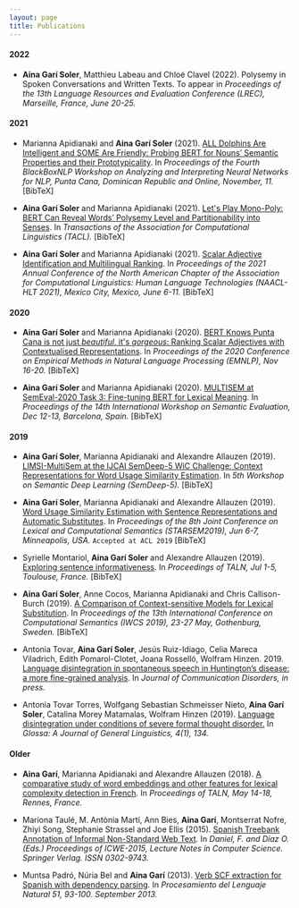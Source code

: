 ```yaml
---
layout: page
title: Publications
---
```


<script type="text/javascript">
   function toggleVisibility(block_id) {
       var e = document.getElementById(block_id);
       if(e.style.display == 'block')
          e.style.display = 'none';
       else
          e.style.display = 'block';
   }
    function copyToClip(element) {
        var str = document.getElementById(element).innerHTML;
        function listener(e) {
            e.clipboardData.setData("text/html", str);
            e.clipboardData.setData("text/plain", str);
            e.preventDefault();
        }
        document.addEventListener("copy", listener);
        document.execCommand("copy");
        document.removeEventListener("copy", listener);
};
</script>


#### 2022

* **Aina Garí Soler**, Matthieu Labeau and Chloé Clavel (2022). Polysemy in Spoken Conversations and Written Texts. To appear in _Proceedings of the 13th Language Resources and Evaluation Conference (LREC), Marseille, France, June 20-25._ 

#### 2021

* Marianna Apidianaki and **Aina Garí Soler** (2021). [ALL Dolphins Are Intelligent and SOME Are Friendly: Probing BERT for Nouns’ Semantic Properties and their Prototypicality](https://aclanthology.org/2021.blackboxnlp-1.7). In _Proceedings of the Fourth BlackBoxNLP Workshop on Analyzing and Interpreting Neural Networks for NLP, Punta Cana, Dominican Republic and Online, November, 11._ <normal>
     <a style="color:page.header.overlay_color; cursor: pointer; cursor: hand;" onclick="toggleVisibility('bib_prototypicality2021');">[BibTeX]</a> </normal>
<div id="bib_prototypicality2021" style="display:none;">
<small> <a class="btn"  onclick="copyToClip('bib_prototypicality2021');">copy to clipboard</a>
<div class="highlighter-rouge"><pre id="bib_prototypicality2021" class="highlight">
@inproceedings{apidianaki-gari-soler-2021-dolphins,
    title = "{ALL} Dolphins Are Intelligent and {SOME} Are Friendly: Probing {BERT} for Nouns{'} Semantic Properties and their Prototypicality",
    author = "Apidianaki, Marianna  and
      Gar{\'\i} Soler, Aina",
    booktitle = "Proceedings of the Fourth BlackboxNLP Workshop on Analyzing and Interpreting Neural Networks for NLP",
    month = nov,
    year = "2021",
    address = "Punta Cana, Dominican Republic",
    publisher = "Association for Computational Linguistics",
    url = "https://aclanthology.org/2021.blackboxnlp-1.7",
    doi = "10.18653/v1/2021.blackboxnlp-1.7",
    pages = "79--94",    
}
</pre></div></small>
</div>

* **Aina Garí Soler** and Marianna Apidianaki (2021). [Let's Play Mono-Poly: BERT Can Reveal Words’ Polysemy Level and Partitionability into Senses](https://direct.mit.edu/tacl/article/doi/10.1162/tacl_a_00400/106797/Let-s-Play-Mono-Poly-BERT-Can-Reveal-Words). In _Transactions of the Association for Computational Linguistics (TACL)._ <normal>
     <a style="color:page.header.overlay_color; cursor: pointer; cursor: hand;" onclick="toggleVisibility('bib_monopoly2021');">[BibTeX]</a> </normal>
<div id="bib_monopoly2021" style="display:none;">
<small> <a class="btn"  onclick="copyToClip('bib_monopoly2021');">copy to clipboard</a>
<div class="highlighter-rouge"><pre id="bib_monopoly2021" class="highlight">
@article{gari-soler-apidianaki-2021-monopoly,
    author = {Garí Soler, Aina and Apidianaki, Marianna},
    title = "{Let’s Play Mono-Poly: BERT Can Reveal Words’ Polysemy Level and Partitionability into Senses}",
    journal = {Transactions of the Association for Computational Linguistics},
    volume = {9},
    pages = {825-844},
    year = {2021},
    month = {08},   
    issn = {2307-387X},
    doi = {10.1162/tacl_a_00400},
    url = {https://doi.org/10.1162/tacl\_a\_00400},
    eprint = {https://direct.mit.edu/tacl/article-pdf/doi/10.1162/tacl\_a\_00400/1955204/tacl\_a\_00400.pdf},
}
</pre></div></small>
</div>

* **Aina Garí Soler** and Marianna Apidianaki (2021). [Scalar Adjective Identification and Multilingual Ranking](https://aclanthology.org/2021.naacl-main.370/). In _Proceedings of the 2021 Annual Conference of the North American Chapter of the Association for Computational Linguistics: Human Language Technologies (NAACL-HLT 2021), Mexico City, Mexico, June 6-11._ 
    <a style="color:page.header.overlay_color; cursor: pointer; cursor: hand;" onclick="toggleVisibility('bib_scalar2021');">[BibTeX]</a>
<div id="bib_scalar2021" style="display:none;">
<small>
<a class="btn"  onclick="copyToClip('bib_scalar2021');">Copy</a>
<div class="highlighter-rouge"><pre id="bib_scalar2021" class="highlight">
@inproceedings{gari-soler-apidianaki-2021-scalar,
    title = "{S}calar {A}djective {I}dentification and {M}ultilingual {R}anking",
    author = "Gar{\'\i} Soler, Aina  and
      Apidianaki, Marianna",
    booktitle = "Proceedings of the 2021 Conference of the North American Chapter of the Association for Computational Linguistics: Human Language Technologies",
    month = jun,
    year = "2021",
    address = "Online",
    publisher = "Association for Computational Linguistics",
    url = "https://aclanthology.org/2021.naacl-main.370",
    doi = "10.18653/v1/2021.naacl-main.370",
    pages = "4653--4660",  
}
</pre></div></small>
</div>


#### 2020

* **Aina Garí Soler** and Marianna Apidianaki (2020). [BERT Knows Punta Cana is not just _beautiful_, it's _gorgeous_: Ranking Scalar Adjectives with Contextualised Representations](https://www.aclweb.org/anthology/2020.emnlp-main.598/). In _Proceedings of the 2020 Conference on Empirical Methods in Natural Language Processing (EMNLP), Nov 16-20._ <a style="color:page.header.overlay_color; cursor: pointer; cursor: hand;" onclick="toggleVisibility('bib_scalar2020');">[BibTeX]</a>
<div id="bib_scalar2020" style="display:none;">
<small>
<a class="btn"  onclick="copyToClip('bib_scalar2020');">Copy</a>
<div class="highlighter-rouge"><pre id="bib_scalar2020" class="highlight">
@inproceedings{gari-soler-apidianaki-2020-bert,
    title = "{BERT} {K}nows {P}unta {C}ana is not just beautiful, it{'}s gorgeous: {R}anking {S}calar {A}djectives with {C}ontextualised {R}epresentations",
    author = "Gar{\'\i} Soler, Aina  and
      Apidianaki, Marianna",
    booktitle = "Proceedings of the 2020 Conference on Empirical Methods in Natural Language Processing (EMNLP)",
    month = nov,
    year = "2020",
    address = "Online",
    publisher = "Association for Computational Linguistics",
    url = "https://aclanthology.org/2020.emnlp-main.598",
    doi = "10.18653/v1/2020.emnlp-main.598",
    pages = "7371--7385",
}
</pre></div></small>
</div>

* **Aina Garí Soler** and Marianna Apidianaki (2020). [MULTISEM at SemEval-2020 Task 3: Fine-tuning BERT for Lexical Meaning](https://www.aclweb.org/anthology/2020.semeval-1.18/). In _Proceedings of the 14th International Workshop on Semantic Evaluation, Dec 12-13, Barcelona, Spain._ <a style="color:page.header.overlay_color; cursor: pointer; cursor: hand;" onclick="toggleVisibility('bib_semeval2020');">[BibTeX]</a>
<div id="bib_semeval2020" style="display:none;">
<small>
<a class="btn"  onclick="copyToClip('bib_semeval2020');">Copy</a>
<div class="highlighter-rouge"><pre id="bib_semeval2020" class="highlight">
@inproceedings{gari-soler-apidianaki-2020-multisem,
    title = "{MULTISEM} at {S}em{E}val-2020 {T}ask 3: {F}ine-tuning {BERT} for {L}exical {M}eaning",
    author = "Gar{\'\i} Soler, Aina  and
      Apidianaki, Marianna",
    booktitle = "Proceedings of the Fourteenth Workshop on Semantic Evaluation",
    month = dec,
    year = "2020",
    address = "Barcelona (online)",
    publisher = "International Committee for Computational Linguistics",
    url = "https://aclanthology.org/2020.semeval-1.18",
    pages = "158--165",
}
</pre></div></small>
</div>

#### 2019

* **Aina Garí Soler**, Marianna Apidianaki and Alexandre Allauzen (2019). [LIMSI-MultiSem at the IJCAI SemDeep-5 WiC Challenge: Context Representations for Word Usage Similarity Estimation](http://www.dfki.de/~declerck/semdeep-5/papers/wic_SemDeep-5_paper_4.pdf). In _5th Workshop on Semantic Deep Learning (SemDeep-5)._  <a style="color:page.header.overlay_color; cursor: pointer; cursor: hand;" onclick="toggleVisibility('bib_semdeep2019');">[BibTeX]</a>
<div id="bib_semdeep2019" style="display:none;">
<small>
<a class="btn"  onclick="copyToClip('bib_semdeep2019');">Copy</a>
<div class="highlighter-rouge"><pre id="bib_semdeep2019" class="highlight">
@inproceedings{gari-soler-etal-2019-limsi,
    title = "{LIMSI-MULTISEM} at the {IJCAI} {S}em{D}eep-5 {W}i{C} {C}hallenge: {C}ontext {R}epresentations for {W}ord {U}sage {S}imilarity {E}stimation",
    author = "Gar{\'\i} Soler, Aina  and
      Apidianaki, Marianna  and
      Allauzen, Alexandre",
    booktitle = "Proceedings of the 5th Workshop on Semantic Deep Learning (SemDeep-5)",
    month = aug,
    year = "2019",
    address = "Macau, China",
    publisher = "Association for Computational Linguistics",
    url = "https://aclanthology.org/W19-5802",
    pages = "6--11",
}
</pre></div></small>
</div>

* **Aina Garí Soler**, Marianna Apidianaki and Alexandre Allauzen (2019). [Word Usage Similarity Estimation with Sentence Representations and Automatic Substitutes](https://www.aclweb.org/anthology/S19-1002). In *Proceedings of the 8th Joint Conference on Lexical and Computational Semantics (STARSEM2019), Jun 6-7, Minneapolis, USA.* `Accepted at ACL 2019`
 <a style="color:page.header.overlay_color; cursor: pointer; cursor: hand;" onclick="toggleVisibility('bib_usim2019');">[BibTeX]</a>
<div id="bib_usim2019" style="display:none;">
<small>
<a class="btn"  onclick="copyToClip('bib_usim2019');">Copy</a>
<div class="highlighter-rouge"><pre id="bib_usim2019" class="highlight">
@inproceedings{gari-soler-etal-2019-word,
    title = "{W}ord {U}sage {S}imilarity {E}stimation with {S}entence {R}epresentations and {A}utomatic {S}ubstitutes",
    author = "Gar{\'\i} Soler, Aina  and
      Apidianaki, Marianna  and
      Allauzen, Alexandre",
    booktitle = "Proceedings of the Eighth Joint Conference on Lexical and Computational Semantics (*{SEM} 2019)",
    month = jun,
    year = "2019",
    address = "Minneapolis, Minnesota",
    publisher = "Association for Computational Linguistics",
    url = "https://aclanthology.org/S19-1002",
    doi = "10.18653/v1/S19-1002",
    pages = "9--21",   
}
</pre></div></small>
</div>


* Syrielle Montariol, **Aina Garí Soler** and Alexandre Allauzen (2019). [Exploring sentence informativeness](https://arxiv.org/pdf/1907.08469.pdf). In  _Proceedings of TALN, Jul 1-5, Toulouse, France._ 
 <a style="color:page.header.overlay_color; cursor: pointer; cursor: hand;" onclick="toggleVisibility('bib_informativeness2019');">[BibTeX]</a>
<div id="bib_informativeness2019" style="display:none;">
<small>
<a class="btn"  onclick="copyToClip('bib_informativeness2019');">Copy</a>
<div class="highlighter-rouge"><pre id="bib_informativeness2019" class="highlight">
@inproceedings{montariol-etal-2019-exploring,
    title = "{E}xploring sentence informativeness",
    author = "Montariol, Syrielle  and
      Gar{\'\i} Soler, Aina  and
      Allauzen, Alexandre",
    booktitle = "Actes de la Conf{\'e}rence sur le Traitement Automatique des Langues Naturelles (TALN) PFIA 2019. Volume II : Articles courts",
    month = "7",
    year = "2019",
    address = "Toulouse, France",
    publisher = "ATALA",
    url = "https://aclanthology.org/2019.jeptalnrecital-court.16",
    pages = "303--312", 
}
</pre></div></small>
</div>


* **Aina Garí Soler**, Anne Cocos, Marianna Apidianaki and Chris Callison-Burch (2019). [A Comparison of Context-sensitive Models for Lexical Substitution](https://www.aclweb.org/anthology/W19-0423). In _Proceedings of the 13th International Conference on Computational Semantics (IWCS 2019), 23-27 May, Gothenburg, Sweden._  <a style="color:page.header.overlay_color; cursor: pointer; cursor: hand;" onclick="toggleVisibility('bib_lexsub2019');">[BibTeX]</a>
<div id="bib_lexsub2019" style="display:none;">
<small>
<a class="btn"  onclick="copyToClip('bib_lexsub2019');">Copy</a>
<div class="highlighter-rouge"><pre id="bib_lexsub2019" class="highlight">
@inproceedings{gari-soler-etal-2019-comparison,
    title = "{A} {C}omparison of {C}ontext-sensitive {M}odels for {L}exical {S}ubstitution",
    author = "Gar{\'\i} Soler, Aina  and
      Cocos, Anne  and
      Apidianaki, Marianna  and
      Callison-Burch, Chris",
    booktitle = "Proceedings of the 13th International Conference on Computational Semantics - Long Papers",
    month = may,
    year = "2019",
    address = "Gothenburg, Sweden",
    publisher = "Association for Computational Linguistics",
    url = "https://aclanthology.org/W19-0423",
    doi = "10.18653/v1/W19-0423",
    pages = "271--282",   
}
</pre></div></small>
</div>


* Antonia Tovar, **Aina Garí Soler**, Jesús Ruiz-Idiago, Celia Mareca Viladrich, Edith Pomarol-Clotet, Joana Rosselló, Wolfram Hinzen. 2019. [Language disintegration in spontaneous speech in Huntington’s disease: a more fine-grained analysis](https://doi.org/10.1016/j.jcomdis.2019.105970). In _Journal of Communication Disorders, in press._

* Antonia Tovar Torres, Wolfgang Sebastian Schmeisser Nieto, **Aina Garí Soler**, Catalina Morey Matamalas, Wolfram Hinzen (2019). [Language disintegration under conditions of severe formal thought disorder.](https://www.glossa-journal.org/article/10.5334/gjgl.720/) In _Glossa: A Journal of General Linguistics, 4(1), 134._

#### Older

* **Aina Garí**, Marianna Apidianaki and Alexandre Allauzen (2018). [A comparative study of word embeddings and other features for lexical complexity detection in French](https://www.semanticscholar.org/paper/A-comparative-study-of-word-embeddings-and-other-in-Soler-Apidianaki/19329470f1ec5a3f7a4b817e3bc912aa82d9b7f2?p2df). In  _Proceedings of TALN, May 14-18, Rennes, France._

* Mariona Taulé, M. Antònia Martí, Ann Bies, **Aina Garí**, Montserrat Nofre, Zhiyi Song, Stephanie Strassel and Joe Ellis (2015). [Spanish Treebank Annotation of Informal Non-Standard Web Text](https://www.ldc.upenn.edu/sites/www.ldc.upenn.edu/files/nlpit2015-spanish-treebank-annotation.pdf). In _Daniel, F. and Díaz O. (Eds.) Proceedings of ICWE-2015, Lecture Notes in Computer Science. Springer Verlag. ISSN 0302-9743._

* Muntsa Padró, Núria Bel and **Aina Garí** (2013). [Verb SCF extraction for Spanish with dependency parsing](https://pdfs.semanticscholar.org/0505/8e6c6e9f2851570b64fb1cce1374071908e5.pdf?_ga=2.240515524.617673213.1562600575-496965568.1562600575). In _Procesamiento del Lenguaje Natural 51, 93-100. September 2013._


